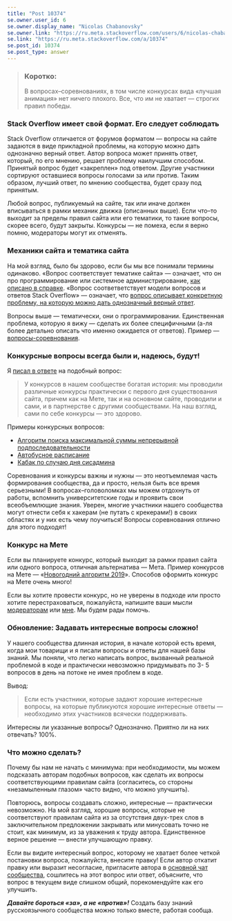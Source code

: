 ```yaml
---
title: "Post 10374"
se.owner.user_id: 6
se.owner.display_name: "Nicolas Chabanovsky"
se.owner.link: "https://ru.meta.stackoverflow.com/users/6/nicolas-chabanovsky"
se.link: "https://ru.meta.stackoverflow.com/a/10374"
se.post_id: 10374
se.post_type: answer
---
```

<blockquote>
  <h3>Коротко:</h3>
  
  <p>В вопросах–соревнованиях, в том числе конкурсах вида «лучшая анимация» нет ничего плохого. Все, что им не хватает — строгих правил победы.</p>
</blockquote>

<h3>Stack Overflow имеет свой формат. Его следует соблюдать</h3>

<p>Stack Overflow отличается от форумов форматом — вопросы на сайте задаются в виде прикладной проблемы, на которую можно дать однозначно верный ответ. Автор вопроса может принять ответ, который, по его мнению, решает проблему наилучшим способом. Принятый вопрос будет «закреплен» под ответом. Другие участники сортируют оставшиеся вопросы голосами за или против. Таким образом, лучший ответ, по мнению сообщества, будет сразу под принятым.</p>

<p>Любой вопрос, публикуемый на сайте, так или иначе должен вписываться в рамки механик движка (описанных выше). Если что–то выходит за пределы правил сайта или его тематики, то такие вопросы, скорее всего, будут закрыты. Конкурсы — не помеха, если я верно помню, модераторы могут их отменять.</p>

<h3>Механики сайта и тематика сайта</h3>

<p>На мой взгляд, было бы здорово, если бы мы все понимали термины одинаково. «Вопрос соответствует тематике сайта» — означает, что он про программирование или системное администрирование, <a href="/help/on-topic">как описано в справке</a>. «Вопрос соответветствует модели вопросов и ответов Stack Overflow» — означает, что <a href="/help/how-to-ask">вопрос описывает конкретную проблему, на которую можно дать однозначный верный ответ</a>.</p>

<p>Вопросы выше — тематически, они о программировании. Единственная проблема, которую я вижу — сделать их более специфичными (а-ля более детально описать что именно ожидается от ответов). Пример — <a href="https://ru.stackoverflow.com/questions/tagged/%d1%81%d0%be%d1%80%d0%b5%d0%b2%d0%bd%d0%be%d0%b2%d0%b0%d0%bd%d0%b8%d0%b5">вопросы-соревнования</a>.</p>

<h3>Конкурсные вопросы всегда были и, надеюсь, будут!</h3>

<p>Я <a href="https://ru.meta.stackoverflow.com/a/10001/6">писал в ответе</a> на подобный вопрос:</p>

<blockquote>
  <p>У конкурсов в нашем сообществе богатая история: мы проводили различные конкурсы практически с первого дня существования сайта, причем как на Мете, так и на основном сайте, проводили и сами, и в партнерстве с другими сообществами. На наш взгляд, сами по себе конкурсы — это здорово.</p>
</blockquote>

<p>Примеры конкурсных вопросов:</p>

<ul>
<li><a href="https://ru.stackoverflow.com/questions/129360/">Алгоритм поиска максимальной суммы непрерывной подпоследовательности</a></li>
<li><a href="https://ru.stackoverflow.com/q/129355/6">Автобусное расписание</a> </li>
<li><a href="https://ru.stackoverflow.com/q/131719/6">Кабак по случаю дня сисадмина</a> </li>
</ul>

<p>Соревнования и конкурсы важны и нужны — это неотъемлемая часть формирования сообщества, да и просто, нельзя быть все время серьезными!  В вопросах–головоломках мы можем отдохнуть от работы, вспомнить университетские годы и проявить свои всеобъемлющие знания. Уверен, многие участники нашего сообщества могут отнести себя к хакерам (не путать с крекерами!) в своих областях и у них есть чему поучиться! Вопросы соревнования отлично для этого подходят!</p>

<h3>Конкурс на Мете</h3>

<p>Если вы планируете конкурс, который выходит за рамки правил сайта или одного вопроса, отличная альтернатива — Мета. Пример конкурсов на Мете — «<a href="https://ru.meta.stackoverflow.com/q/8460/6">Новогодний алгоритм 2019</a>». Способов оформить конкурс на Мете очень много! </p>

<p>Если вы хотите провести конкурс, но не уверены в подходе или просто хотите перестраховаться, пожалуйста, напишите ваши мысли <a href="https://ru.stackoverflow.com/users?tab=moderators">модераторам</a> или <a href="https://ru.stackoverflow.com/users/6/nicolas-chabanovsky?tab=profile">мне</a>. Мы будем рады помочь.</p>

<h3>Обновление: Задавать интересные вопросы сложно!</h3>

<p>У нашего сообщества длинная история, в начале которой есть время, когда мои товарищи и я писали вопросы и ответы для нашей базы знаний. Мы поняли, что легко написать вопрос, вызванный реальной проблемой в коде и практически невозможно придумывать по 3- 5 вопросов в день на потоке не имея проблем в коде. </p>

<p>Вывод:</p>

<blockquote>
  <p>Если есть участники, которые задают хорошие интересные вопросы, на которые публикуются хорошие интересные ответы — необходимо этих участников всячески поддерживать. </p>
</blockquote>

<p>Интересны ли указанные вопросы? Однозначно. Приятно ли на них отвечать? 100%. </p>

<h3>Что можно сделать?</h3>

<p>Почему бы нам не начать с минимума: при необходимости, мы можем подсказать авторам подобных вопросов, как сделать их вопросы соответствующими правилам сайта (согласитесь, со стороны «незамыленным глазом» часто видно, что можно улучшить).  </p>

<p>Повторюсь, вопросы создавать сложно, интересные — практически невозможно. На мой взгляд, хорошие вопросы, которые не соответствуют правилам сайта из за отсутствия двух-трех слов в заключительном предложении закрывать или минусовать точно не стоит, как минимум, из за уважения к труду автора. Единственное верное решение — внести улучшающую правку.</p>

<p>Если вы видите интересный вопрос, которому не хватает более четкой постановки вопроса, пожалуйста, внесите правку! Если автор откатит правку или выразит несогласие, пригласите автора в <a href="https://chat.stackexchange.com/rooms/33635/chmod-0770">основной чат сообщества</a>, сошлитесь на этот вопрос или ответ, объясните, что вопрос в текущем виде слишком общий, порекомендуйте как его улучшить.</p>

<p><strong><em>Давайте бороться «за», а не «против»!</em></strong> Создать базу знаний русскоязычного сообщества можно только вместе, работая сообща. </p>
